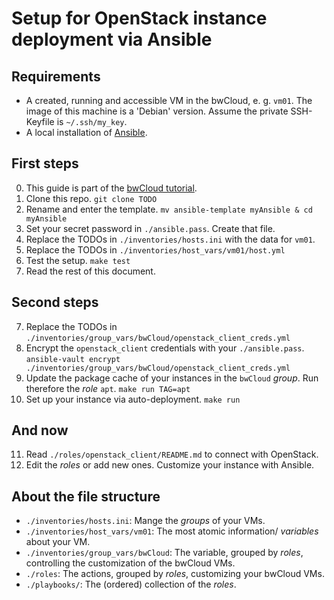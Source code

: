 # Setup for OpenStack instance deployment via Ansible


## Requirements
* A created, running and accessible VM in the bwCloud, e. g. `vm01`.
  The image of this machine is a 'Debian' version.
  Assume the private SSH-Keyfile is `~/.ssh/my_key`.
* A local installation of [Ansible](https://docs.ansible.com/ansible/latest/getting_started/index.html).


## First steps
0. This guide is part of the [bwCloud tutorial](https://www.bw-cloud.org/en/bwcloud_scope/use).
1. Clone this repo.
   `git clone TODO`
2. Rename and enter the template.
   `mv ansible-template myAnsible & cd myAnsible`
2. Set your secret password in `./ansible.pass`. Create that file.
3. Replace the TODOs in `./inventories/hosts.ini` with the data for `vm01`.
4. Replace the TODOs in `./inventories/host_vars/vm01/host.yml`
5. Test the setup.
   `make test`
6. Read the rest of this document.


## Second steps
7. Replace the TODOs in `./inventories/group_vars/bwCloud/openstack_client_creds.yml`
8. Encrypt the `openstack_client` credentials with your `./ansible.pass`.
   `ansible-vault encrypt ./inventories/group_vars/bwCloud/openstack_client_creds.yml`
9. Update the package cache of your instances in the `bwCloud` *group*. Run therefore the *role* `apt`.
   `make run TAG=apt`
10. Set up your instance via auto-deployment.
   `make run`


## And now
11. Read `./roles/openstack_client/README.md` to connect with OpenStack.
12. Edit the *roles* or add new ones. Customize your instance with Ansible.


## About the file structure
* `./inventories/hosts.ini`: Mange the *groups* of your VMs.
* `./inventories/host_vars/vm01`: The most atomic information/ *variables* about your VM.
* `./inventories/group_vars/bwCloud`: The variable, grouped by *roles*, controlling the customization of the bwCloud VMs.
* `./roles`: The actions, grouped by *roles*, customizing your bwCloud VMs.
* `./playbooks/`: The (ordered) collection of the *roles*.

